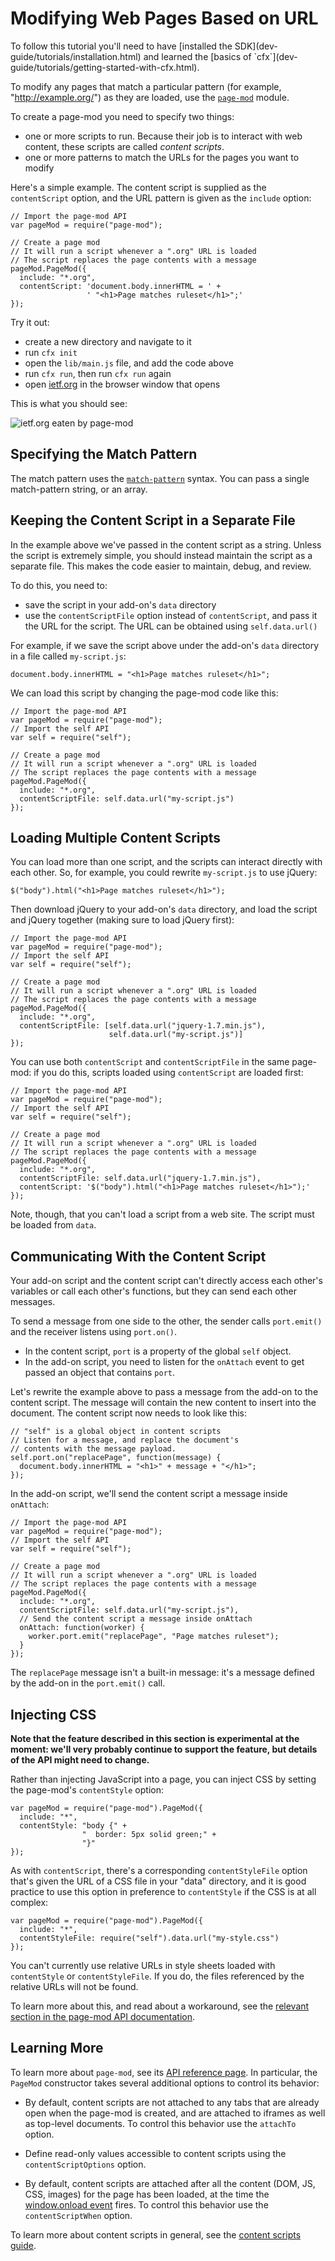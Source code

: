 <!-- This Source Code Form is subject to the terms of the Mozilla Public
   - License, v. 2.0. If a copy of the MPL was not distributed with this
   - file, You can obtain one at http://mozilla.org/MPL/2.0/. -->

# Modifying Web Pages Based on URL #

<span class="aside">
To follow this tutorial you'll need to have
[installed the SDK](dev-guide/tutorials/installation.html)
and learned the
[basics of `cfx`](dev-guide/tutorials/getting-started-with-cfx.html).
</span>

To modify any pages that match a particular pattern
(for example, "http://example.org/") as they are loaded, use the
[`page-mod`](modules/sdk/page-mod.html) module.

To create a page-mod you need to specify two things:

* one or more scripts to run. Because their job is to interact with web
content, these scripts are called *content scripts*.
* one or more patterns to match the URLs for the pages you want to modify

Here's a simple example. The content script is supplied as the `contentScript`
option, and the URL pattern is given as the `include` option:

    // Import the page-mod API
    var pageMod = require("page-mod");

    // Create a page mod
    // It will run a script whenever a ".org" URL is loaded
    // The script replaces the page contents with a message
    pageMod.PageMod({
      include: "*.org",
      contentScript: 'document.body.innerHTML = ' +
                     ' "<h1>Page matches ruleset</h1>";'
    });

Try it out:

* create a new directory and navigate to it
* run `cfx init`
* open the `lib/main.js` file, and add the code above
* run `cfx run`, then run `cfx run` again
* open [ietf.org](http://www.ietf.org) in the browser window that opens

This is what you should see:

<img  class="image-center" src="static-files/media/screenshots/pagemod-ietf.png"
alt="ietf.org eaten by page-mod" />

## Specifying the Match Pattern ##

The match pattern uses the
[`match-pattern`](modules/sdk/match-pattern/core.html)
syntax. You can pass a single match-pattern string, or an array.

## Keeping the Content Script in a Separate File ##

In the example above we've passed in the content script as a string. Unless
the script is extremely simple, you should instead maintain the script as a
separate file. This makes the code easier to maintain, debug, and review.

To do this, you need to:

* save the script in your add-on's `data` directory
* use the `contentScriptFile` option instead of `contentScript`, and pass
it the URL for the script. The URL can be obtained using `self.data.url()`

For example, if we save the script above under the add-on's `data` directory
in a file called `my-script.js`:

    document.body.innerHTML = "<h1>Page matches ruleset</h1>";

We can load this script by changing the page-mod code like this:

    // Import the page-mod API
    var pageMod = require("page-mod");
    // Import the self API
    var self = require("self");

    // Create a page mod
    // It will run a script whenever a ".org" URL is loaded
    // The script replaces the page contents with a message
    pageMod.PageMod({
      include: "*.org",
      contentScriptFile: self.data.url("my-script.js")
    });

## Loading Multiple Content Scripts ##

You can load more than one script, and the scripts can interact
directly with each other. So, for example, you could rewrite
`my-script.js` to use jQuery:

    $("body").html("<h1>Page matches ruleset</h1>");

Then download jQuery to your add-on's `data` directory, and
load the script and jQuery together (making sure to load jQuery
first):

    // Import the page-mod API
    var pageMod = require("page-mod");
    // Import the self API
    var self = require("self");

    // Create a page mod
    // It will run a script whenever a ".org" URL is loaded
    // The script replaces the page contents with a message
    pageMod.PageMod({
      include: "*.org",
      contentScriptFile: [self.data.url("jquery-1.7.min.js"),
                          self.data.url("my-script.js")]
    });

You can use both `contentScript` and `contentScriptFile`
in the same page-mod: if you do this, scripts loaded using
`contentScript` are loaded first:

    // Import the page-mod API
    var pageMod = require("page-mod");
    // Import the self API
    var self = require("self");

    // Create a page mod
    // It will run a script whenever a ".org" URL is loaded
    // The script replaces the page contents with a message
    pageMod.PageMod({
      include: "*.org",
      contentScriptFile: self.data.url("jquery-1.7.min.js"),
      contentScript: '$("body").html("<h1>Page matches ruleset</h1>");'
    });

Note, though, that you can't load a script from a web site. The script
must be loaded from `data`.

## Communicating With the Content Script ##

Your add-on script and the content script can't directly
access each other's variables or call each other's functions, but they
can send each other messages.

To send a
message from one side to the other, the sender calls `port.emit()` and
the receiver listens using `port.on()`.

* In the content script, `port` is a property of the global `self` object.
* In the add-on script, you need to listen for the `onAttach` event to get
passed an object that contains `port`.

Let's rewrite the example above to pass a message from the add-on to
the content script. The message will contain the new content to insert into
the document. The content script now needs to look like this:

    // "self" is a global object in content scripts
    // Listen for a message, and replace the document's
    // contents with the message payload.
    self.port.on("replacePage", function(message) {
      document.body.innerHTML = "<h1>" + message + "</h1>";
    });

In the add-on script, we'll send the content script a message inside `onAttach`:

    // Import the page-mod API
    var pageMod = require("page-mod");
    // Import the self API
    var self = require("self");

    // Create a page mod
    // It will run a script whenever a ".org" URL is loaded
    // The script replaces the page contents with a message
    pageMod.PageMod({
      include: "*.org",
      contentScriptFile: self.data.url("my-script.js"),
      // Send the content script a message inside onAttach
      onAttach: function(worker) {
        worker.port.emit("replacePage", "Page matches ruleset");
      }
    });

The `replacePage` message isn't a built-in message: it's a message defined by
the add-on in the `port.emit()` call.

<div class="experimental">

## Injecting CSS ##

**Note that the feature described in this section is experimental
at the moment: we'll very probably continue to support the feature,
but details of the API might need to change.**

Rather than injecting JavaScript into a page, you can inject CSS by
setting the page-mod's `contentStyle` option:

    var pageMod = require("page-mod").PageMod({
      include: "*",
      contentStyle: "body {" +
                    "  border: 5px solid green;" +
                    "}"
    });

As with `contentScript`, there's a corresponding `contentStyleFile` option
that's given the URL of a CSS file in your "data" directory, and it is
good practice to use this option in preference to `contentStyle` if the
CSS is at all complex:

    var pageMod = require("page-mod").PageMod({
      include: "*",
      contentStyleFile: require("self").data.url("my-style.css")
    });

You can't currently use relative URLs in style sheets loaded with
`contentStyle` or `contentStyleFile`. If you do, the files referenced
by the relative URLs will not be found.

To learn more about this, and read about a workaround, see the
[relevant section in the page-mod API documentation](modules/sdk/page-mod.html#Working_with_Relative_URLs_in_CSS_Rules).

</div>

## Learning More ##

To learn more about `page-mod`, see its
[API reference page](modules/sdk/page-mod.html).
In particular, the `PageMod` constructor takes several additional options
to control its behavior:

* By default, content scripts are not attached to any tabs that are
already open when the page-mod is created, and are attached to iframes
as well as top-level documents. To control this behavior use the `attachTo`
option.

* Define read-only values accessible to content scripts using the
`contentScriptOptions` option.

* By default, content scripts are attached after all the content
   (DOM, JS, CSS, images) for the page has been loaded, at the time the
   [window.onload event](https://developer.mozilla.org/en/DOM/window.onload)
   fires. To control this behavior use the `contentScriptWhen` option.

To learn more about content scripts in general, see the
[content scripts guide](dev-guide/guides/content-scripts/index.html).
